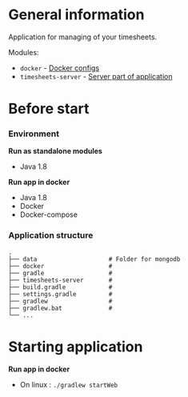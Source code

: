# General information
Application for managing of your timesheets.

Modules:
 - `docker` - [Docker configs](./docker/README.md)
 - `timesheets-server` - [Server part of application](./timesheets-server/README.md)

# Before start

### Environment
**Run as standalone modules**
 - Java 1.8

**Run app in docker**
 - Java 1.8
 - Docker
 - Docker-compose

### Application structure
    .
    ├── data                    # Folder for mongodb
    ├── docker                  #
    ├── gradle                  #
    ├── timesheets-server       #
    ├── build.gradle            #
    ├── settings.gradle         #
    ├── gradlew                 #
    ├── gradlew.bat             #
    └── ...

# Starting application

**Run app in docker**
 - On linux : `./gradlew startWeb` 
